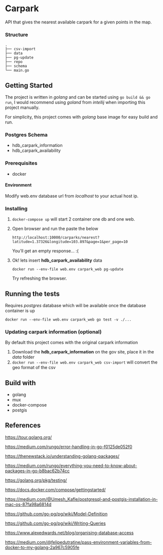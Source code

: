 # Carpark
API that gives the nearest available carpark for a given points in the map. 

### Structure
```
.
├── csv-import
├── data
├── pg-update
├── repo 
├── schema
└── main.go
```
## Getting Started
The project is written in _golang_ and can be started using `go build && go run`,
I would recommend using _goland_ from _intellij_ when importing this project manually. 

For simplicity, this project comes with _golang_ base image for easy build and run.

### Postgres Schema
* hdb_carpark_information
* hdb_carpark_availability

### Prerequisites
* docker

#### Environment
Modify web.env database url from _localhost_ to your actual host ip.

### Installing

1. `docker-compose up` will start 2 container one db and one web.
2. Open browser and run the paste the below
    ```
    http://localhost:10000/carparks/nearest?latitude=1.37326&longitude=103.897&page=1&per_page=10
    ```
    You'll get an empty response... :(

3. Ok! lets insert **hdb_carpark_availability** data
    ```
    docker run --env-file web.env carpark_web pg-update 
    ``` 
    Try refreshing the browser. 

## Running the tests
Requires _postgres_ database which will be available once the
 database container is up

```
docker run --env-file web.env carpark_web go test -v ./...
```

### Updating carpark information (optional)
By default this project comes with the original carpark information
1. Download the **hdb_carpark_information** on the gov site, place it in the _data_ folder
2. `docker run --env-file web.env carpark_web csv-import` will convert the geo format of the csv

## Build with
* golang
* mux
* docker-compose
* postgis

## References

https://tour.golang.org/

https://medium.com/rungo/error-handling-in-go-f0125de052f0

https://thenewstack.io/understanding-golang-packages/

https://medium.com/rungo/everything-you-need-to-know-about-packages-in-go-b8bac62b74cc

https://golang.org/pkg/testing/

https://docs.docker.com/compose/gettingstarted/

https://medium.com/@Umesh_Kafle/postgresql-and-postgis-installation-in-mac-os-87fa98a6814d

https://github.com/go-pg/pg/wiki/Model-Definition

https://github.com/go-pg/pg/wiki/Writing-Queries

https://www.alexedwards.net/blog/organising-database-access

https://medium.com/@felipedutratine/pass-environment-variables-from-docker-to-my-golang-2a967c5905fe

